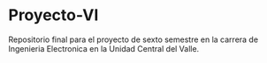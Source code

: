 # Proyecto-VI
Repositorio final para el proyecto de sexto semestre en la carrera de Ingenieria Electronica en la Unidad Central del Valle.
